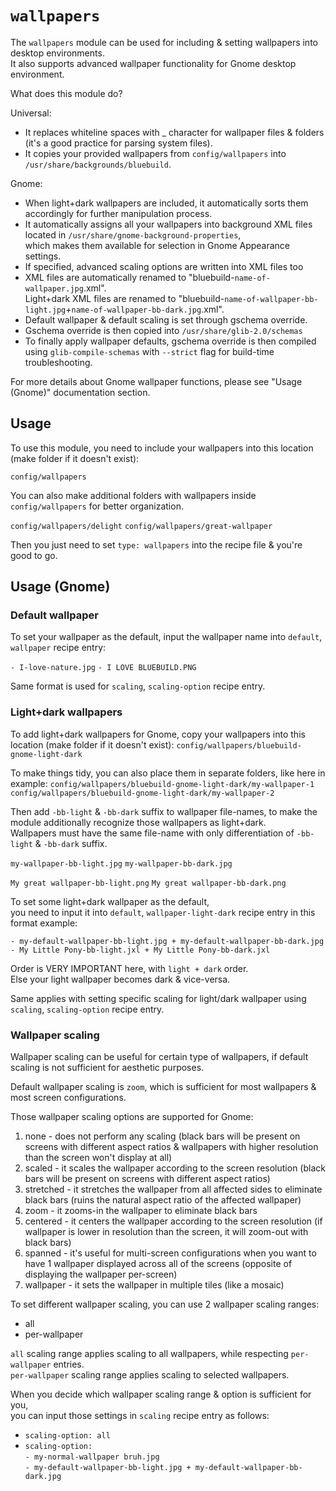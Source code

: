 # `wallpapers`

The `wallpapers` module can be used for including & setting wallpapers into desktop environments.  
It also supports advanced wallpaper functionality for Gnome desktop environment.

What does this module do?

Universal:  
- It replaces whiteline spaces with _ character for wallpaper files & folders (it's a good practice for parsing system files).  
- It copies your provided wallpapers from `config/wallpapers` into `/usr/share/backgrounds/bluebuild`.

Gnome:  
- When light+dark wallpapers are included, it automatically sorts them accordingly for further manipulation process.  
- It automatically assigns all your wallpapers into background XML files located in `/usr/share/gnome-background-properties`,  
   which makes them available for selection in Gnome Appearance settings.  
- If specified, advanced scaling options are written into XML files too  
- XML files are automatically renamed to "bluebuild-`name-of-wallpaper.jpg`.xml".  
   Light+dark XML files are renamed to "bluebuild-`name-of-wallpaper-bb-light.jpg`_+_`name-of-wallpaper-bb-dark.jpg`.xml".  
- Default wallpaper & default scaling is set through gschema override.  
- Gschema override is then copied into `/usr/share/glib-2.0/schemas`  
- To finally apply wallpaper defaults, gschema override is then compiled  
   using `glib-compile-schemas` with `--strict` flag for build-time troubleshooting.

For more details about Gnome wallpaper functions, please see "Usage (Gnome)" documentation section.

## Usage

To use this module, you need to include your wallpapers into this location (make folder if it doesn't exist):

`config/wallpapers`

You can also make additional folders with wallpapers inside `config/wallpapers` for better organization.

`config/wallpapers/delight`
`config/wallpapers/great-wallpaper`

Then you just need to set `type: wallpapers` into the recipe file & you're good to go.

## Usage (Gnome)

### Default wallpaper

To set your wallpaper as the default, input the wallpaper name into `default`, `wallpaper` recipe entry:

`- I-love-nature.jpg`
`- I LOVE BLUEBUILD.PNG`

Same format is used for `scaling`, `scaling-option` recipe entry.

### Light+dark wallpapers

To add light+dark wallpapers for Gnome, copy your wallpapers into this location (make folder if it doesn't exist):
`config/wallpapers/bluebuild-gnome-light-dark`

To make things tidy, you can also place them in separate folders, like here in example:
`config/wallpapers/bluebuild-gnome-light-dark/my-wallpaper-1`
`config/wallpapers/bluebuild-gnome-light-dark/my-wallpaper-2`

Then add `-bb-light` & `-bb-dark` suffix to wallpaper file-names, to make the module additionally recognize those wallpapers as light+dark.  
Wallpapers must have the same file-name with only differentiation of `-bb-light` & `-bb-dark` suffix.

`my-wallpaper-bb-light.jpg`
`my-wallpaper-bb-dark.jpg`

`My great wallpaper-bb-light.png`
`My great wallpaper-bb-dark.png`

To set some light+dark wallpaper as the default,  
you need to input it into `default`, `wallpaper-light-dark` recipe entry in this format example:

`- my-default-wallpaper-bb-light.jpg + my-default-wallpaper-bb-dark.jpg`
`- My Little Pony-bb-light.jxl + My Little Pony-bb-dark.jxl`

Order is VERY IMPORTANT here, with `light + dark` order.  
Else your light wallpaper becomes dark & vice-versa.

Same applies with setting specific scaling for light/dark wallpaper using `scaling`, `scaling-option` recipe entry.

### Wallpaper scaling

Wallpaper scaling can be useful for certain type of wallpapers, if default scaling is not sufficient for aesthetic purposes.

Default wallpaper scaling is `zoom`, which is sufficient for most wallpapers & most screen configurations.

Those wallpaper scaling options are supported for Gnome:

1. none - does not perform any scaling (black bars will be present on screens with different aspect ratios & wallpapers with higher resolution than the screen won't display at all)  
2. scaled - it scales the wallpaper according to the screen resolution (black bars will be present on screens with different aspect ratios)  
3. stretched - it stretches the wallpaper from all affected sides to eliminate black bars (ruins the natural aspect ratio of the affected wallpaper)  
4. zoom - it zooms-in the wallpaper to eliminate black bars  
5. centered - it centers the wallpaper according to the screen resolution (if wallpaper is lower in resolution than the screen, it will zoom-out with black bars)  
6. spanned - it's useful for multi-screen configurations when you want to have 1 wallpaper displayed across all of the screens (opposite of displaying the wallpaper per-screen)  
7. wallpaper - it sets the wallpaper in multiple tiles (like a mosaic)

To set different wallpaper scaling, you can use 2 wallpaper scaling ranges:  
- all  
- per-wallpaper

`all` scaling range applies scaling to all wallpapers, while respecting `per-wallpaper` entries.  
`per-wallpaper` scaling range applies scaling to selected wallpapers.

When you decide which wallpaper scaling range & option is sufficient for you,  
you can input those settings in `scaling` recipe entry as follows:

- `scaling-option: all`  
- `scaling-option:`  
     `- my-normal-wallpaper bruh.jpg`  
     `- my-default-wallpaper-bb-light.jpg + my-default-wallpaper-bb-dark.jpg`
